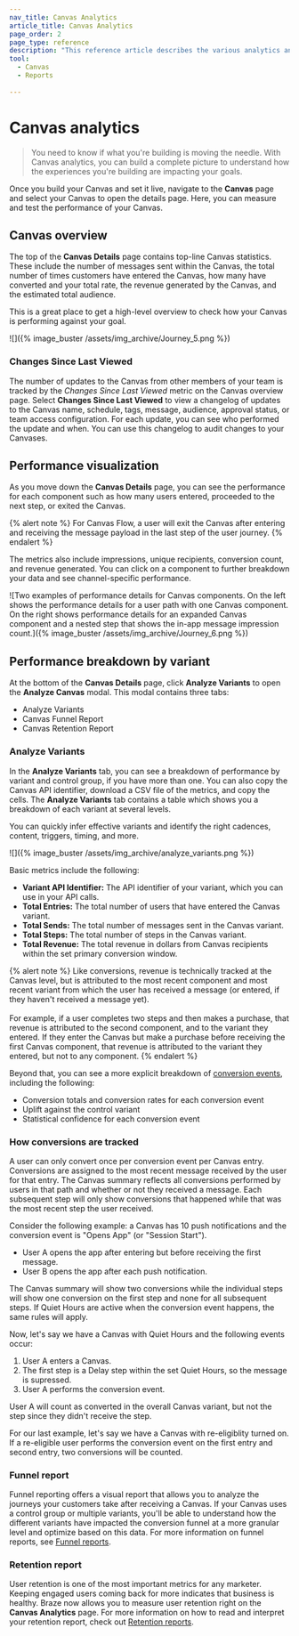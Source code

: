 ```yaml
---
nav_title: Canvas Analytics
article_title: Canvas Analytics
page_order: 2
page_type: reference
description: "This reference article describes the various analytics and reports you can leverage to understand your Canvas' performance."
tool: 
  - Canvas
  - Reports
  
---
```


# Canvas analytics

> You need to know if what you're building is moving the needle. With Canvas analytics, you can build a complete picture to understand how the experiences you're building are impacting your goals. 

Once you build your Canvas and set it live, navigate to the **Canvas** page and select your Canvas to open the details page. Here, you can measure and test the performance of your Canvas.

## Canvas overview

The top of the **Canvas Details** page contains top-line Canvas statistics. These include the number of messages sent within the Canvas, the total number of times customers have entered the Canvas, how many have converted and your total rate, the revenue generated by the Canvas, and the estimated total audience. 

This is a great place to get a high-level overview to check how your Canvas is performing against your goal.

![]({% image_buster /assets/img_archive/Journey_5.png %})

### Changes Since Last Viewed

The number of updates to the Canvas from other members of your team is tracked by the *Changes Since Last Viewed* metric on the Canvas overview page. Select **Changes Since Last Viewed** to view a changelog of updates to the Canvas name, schedule, tags, message, audience, approval status, or team access configuration. For each update, you can see who performed the update and when. You can use this changelog to audit changes to your Canvases.

## Performance visualization

As you move down the **Canvas Details** page, you can see the performance for each component such as how many users entered, proceeded to the next step, or exited the Canvas. 

{% alert note %}
For Canvas Flow, a user will exit the Canvas after entering and receiving the message payload in the last step of the user journey.
{% endalert %}

The metrics also include impressions, unique recipients, conversion count, and revenue generated. You can click on a component to further breakdown your data and see channel-specific performance.

![Two examples of performance details for Canvas components. On the left shows the performance details for a user path with one Canvas component. On the right shows performance details for an expanded Canvas component and a nested step that shows the in-app message impression count.]({% image_buster /assets/img_archive/Journey_6.png %})

## Performance breakdown by variant

At the bottom of the **Canvas Details** page, click **Analyze Variants** to open the **Analyze Canvas** modal. This modal contains three tabs: 

- Analyze Variants
- Canvas Funnel Report
- Canvas Retention Report

### Analyze Variants

In the **Analyze Variants** tab, you can see a breakdown of performance by variant and control group, if you have more than one. You can also copy the Canvas API identifier, download a CSV file of the metrics, and copy the cells. The **Analyze Variants** tab contains a table which shows you a breakdown of each variant at several levels. 

You can quickly infer effective variants and identify the right cadences, content, triggers, timing, and more.

![]({% image_buster /assets/img_archive/analyze_variants.png %})

Basic metrics include the following:  

- **Variant API Identifier:** The API identifier of your variant, which you can use in your API calls.
- **Total Entries:** The total number of users that have entered the Canvas variant.
- **Total Sends:** The total number of messages sent in the Canvas variant.
- **Total Steps:** The total number of steps in the Canvas variant.
- **Total Revenue:** The total revenue in dollars from Canvas recipients within the set primary conversion window.

{% alert note %}
Like conversions, revenue is technically tracked at the Canvas level, but is attributed to the most recent component and most recent variant from which the user has received a message (or entered, if they haven't received a message yet).<br><br>
For example, if a user completes two steps and then makes a purchase, that revenue is attributed to the second component, and to the variant they entered. If they enter the Canvas but make a purchase before receiving the first Canvas component, that revenue is attributed to the variant they entered, but not to any component.
{% endalert %}

Beyond that, you can see a more explicit breakdown of [conversion events]({{site.baseurl}}/user_guide/engagement_tools/messaging_fundamentals/conversion_events/), including the following:

- Conversion totals and conversion rates for each conversion event
- Uplift against the control variant
- Statistical confidence for each conversion event

### How conversions are tracked 

A user can only convert once per conversion event per Canvas entry. Conversions are assigned to the most recent message received by the user for that entry. The Canvas summary reflects all conversions performed by users in that path and whether or not they received a message. Each subsequent step will only show conversions that happened while that was the most recent step the user received. 

Consider the following example: a Canvas has 10 push notifications and the conversion event is "Opens App" (or "Session Start").
- User A opens the app after entering but before receiving the first message.
- User B opens the app after each push notification.

The Canvas summary will show two conversions while the individual steps will show one conversion on the first step and none for all subsequent steps. If Quiet Hours are active when the conversion event happens, the same rules will apply. 

Now, let's say we have a Canvas with Quiet Hours and the following events occur:

1. User A enters a Canvas.
2. The first step is a Delay step within the set Quiet Hours, so the message is supressed.
3. User A performs the conversion event.

User A will count as converted in the overall Canvas variant, but not the step since they didn't receive the step.

For our last example, let's say we have a Canvas with re-eligiblity turned on. If a re-eligible user performs the conversion event on the first entry and second entry, two conversions will be counted.

### Funnel report

Funnel reporting offers a visual report that allows you to analyze the journeys your customers take after receiving a Canvas. If your Canvas uses a control group or multiple variants, you'll be able to understand how the different variants have impacted the conversion funnel at a more granular level and optimize based on this data. For more information on funnel reports, see [Funnel reports]({{site.baseurl}}/user_guide/analytics/reporting/funnel_reports/).

### Retention report

User retention is one of the most important metrics for any marketer. Keeping engaged users coming back for more indicates that business is healthy. Braze now allows you to measure user retention right on the **Canvas Analytics** page. For more information on how to read and interpret your retention report, check out [Retention reports]({{site.baseurl}}/user_guide/analytics/reporting/retention_reports/).

